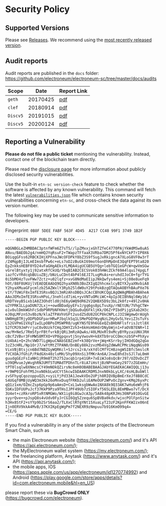 # Security Policy

## Supported Versions

Please see [Releases](https://github.com/electroneum/electroneum-sc/releases). We recommend using the [most recently released version](https://github.com/electroneum/electroneum-sc/releases/latest).

## Audit reports

Audit reports are published in the `docs` folder: https://github.com/electroneum/electroneum-sc/tree/master/docs/audits 

| Scope | Date | Report Link |
| ------- | ------- | ----------- |
| `geth` | 20170425 | [pdf](https://github.com/ethereum/go-ethereum/blob/master/docs/audits/2017-04-25_Geth-audit_Truesec.pdf) |
| `clef` | 20180914 | [pdf](https://github.com/ethereum/go-ethereum/blob/master/docs/audits/2018-09-14_Clef-audit_NCC.pdf) |
| `Discv5` | 20191015 | [pdf](https://github.com/ethereum/go-ethereum/blob/master/docs/audits/2019-10-15_Discv5_audit_LeastAuthority.pdf) |
| `Discv5` | 20200124 | [pdf](https://github.com/ethereum/go-ethereum/blob/master/docs/audits/2020-01-24_DiscV5_audit_Cure53.pdf) |

## Reporting a Vulnerability

**Please do not file a public ticket** mentioning the vulnerability. Instead, contact one of the blockchain team directly.

Please read the [disclosure page](https://github.com/electroneum/electroneum-sc/security/advisories?state=published) for more information about publicly disclosed security vulnerabilities.

Use the built-in `etn-sc version-check` feature to check whether the software is affected by any known vulnerability. This command will fetch the latest [`vulnerabilities.json`](https://geth.ethereum.org/docs/vulnerabilities/vulnerabilities.json) file which contains known security vulnerabilities concerning `etn-sc`, and cross-check the data against its own version number.

The following key may be used to communicate sensitive information to developers.

Fingerprint: `0B8F 5DEE FABF 563F 4D45  A217 CC48 99F1 3749 1B2F`

```
-----BEGIN PGP PUBLIC KEY BLOCK-----

mQGNBGLeZHMBDAC3ptnfWFm6Z7sTS//lpZMxxjxGhTZfeC4770PAjYkWdMSw8uAS
ANvu/BAEOb2g4/nmHQJYqRsuF2+TWapzTFfaaX3VRba7DMJ5Pf6xNYCkP7rIP0X6
BOiqgGFss62RBCKIHjXPFnaJWcOFDPkY8bZ3S9fSugJxRkigncA7XLoG8VF0w3rT
/Z4MqpBjIJLmEImsbfPw6c+eLs7oD2zBuGkI69mot6onDhMpOnE3QqFEPT9ta820
EpZnkksHEBF0YD24vFaGHgAEksYLMQA4igUCGB5UYQg+lebTGQ1eGPcW+qwVmSGw
vGrelBtyxty1j92atxRfCkUQ/YbqBIAB2CECSVok03hHWcZCkf69A4lqui74pgLf
iazfCvYRdcqbBUiuZBj/bNzLuCDnt4bP4l6EJI7LugMsAs+eruhdIJoC0+fgrTYG
0i5bMO4zTuvFWw7Zctz+u02lqfz+xvG8NdMaEIipJNkQwfys4emi+Sj08e8ueFq9
hOt/88F8UKUjlVEAEQEAAbQ9Q2hyaXN0b3BoZXIgQ2hhcmxlcyBIYXJyaXNvbiA8
Y2hyaXMuaGFycmlzb25AZWxlY3Ryb25ldW0uY29tPokBzgQTAQoAOBYhBAuPXe76
v1Y/TUWiF8xImfE3SRsvBQJi3mRzAhsDBQsJCAcCBhUKCQgLAgQWAgMBAh4BAheA
AAoJEMxImfE3SRsvHPoL/3nehlcd7imL+yvVNTuOMciWC+4pIp3EIBhNql6Wy16/
URDTVeyB5ixb1A8Z3Ohdtld0jhE6yGWQ9dR62V2QHBX5D9z3bL2k0fz+49l2v0HA
u2YPRK1LLpaDUN72Lxj++owdBDadpyEFvJ/gq6gs8pLTvuXp/rNEtUN/7VhgCTW+
o1v0ulDmkWGhFcSdbP9RPbNFKHetjbQGu0uQ6FkljKk/O6ZrPIbdPijgSXab2H3c
eJ0qLMFznS3v8bzN/klaZfPAVhVGFt2usdZSdU82UCP8kCNPLcJ3ISWgmwOrAUgh
UW0HgBTRjyODPbDGFparHRwPJbqlkSq1LSMePGQYWyqNzL2HyGv5LYeviZ3sTuYs
LS2GVPmG1VXqTiwILpOBPoIMSWPR0/ugKYNSfE9h6GEeQZsBHbNFlsfrisJztl8X
S2fCMJ9JmPrrjuC0v0UzkfCHqJDHYZzh3+6kHsH6HdrDNybWjn1+FaOVB7ENR+lI
uw/M+NeS/7RmSfprFBtfvrkBjQRi3mRzAQwAs/40LMUxRl9xMcyBYRyzaiUNVJRH
cBcf2VBvr3FnMWS8MTXO+VP0gpqxvtj5nyVwovH+k8XTb9roCCOmcnzbSP+PhXyv
cU4bAi+Q+2hcVWD7lLgWpuCNAbSEBZzmf+k38QrVe+jWq+KSrrbyjIHOdGQq2qGo
3zZ3cHRL/Np1OrJ7/wYtMtZTPAN0/DnBEy88k2zvzMb4VgZdWwRCPMciNqqNGs09
VixVBjBtsjcn6Bd7NBZGyWQRKcl+SJrcs2rA/xkYdlCMfYCH8zngWSIBfc5mslcR
fVCXOAJfGhiP/PAdGXn40zloMH/5hy09XnSi3fMKrAn6A/JnwE8hd3sSJl7aL0mH
guudgGEzFsIaNH1jR9m8T2h2752acqb1rp41GR+7xEiWJo8sQcBrJ97/UZOvDcZT
u39QMvueJyWvghRNJUMf5TUMAdTPDhnTLr8iA7iHstjBzNPnmGey2977zZGEmHn/
tPT0lsqlw8XNmcsCY49mNOkQZirsNc8eH8OBABEBAAGJAbYEGAEKACAWIQQLj13u
+r9WP01FohfMSJnxN0kbLwUCYt5kcwIbDAAKCRDMSJnxN0kbLyLXC/4sHLBubWll
zvSFhyqCqozoppuQ2L+vyiLYjPd33A1JewkVDo2UPjh8RIQVBpBmErXeJf8B8CdC
S4UGqf0MBjUyWQ3m3kk26oMnxDuqfFRKb2uliEAMeOUP2WPvOcZgnv+KMq26yxPc
qQ1z1xm/OZmcZsp6pGp9p6aAmsD+CxL1wksgbWwAo1NXA8k9Q33AK7wHu6eWhjF6
5bKvIDFUUPuJcf37KkP9Pza9THsIJPF49Ub7zSIOFxf565LEDL8EmMBwo7vT/DcX
3U4et+czRkroRP5xRtNMGWo/WX1ig9i8GwJcA3p/5A8k48pKRJHs36NPa91OGvGE
syyrQve++pJspQ8s4vUdv0FyJrCGI6Qg5Zzequ6SpBVBa0kdv/wjxcPOlFpnSitw
h3Hx8StF2+sYYp9b2SrS6aa2/TLXxClRTgYNt15XuaLyT23zF2KpnFFKW2zx06nE
Ijn0ERV9kkA4MvB/37KXIKpEgWgPm7f2NEXR9zNmpuu7b916KmO99q4=
=CE/G
-----END PGP PUBLIC KEY BLOCK-----
```

If you find a vulnerability in any of the sister projects of the Electroneum Smart Chain, such as

- the main Electroneum website (https://electroneum.com/) and it's API (https://api.electroneum.com/);
- the MyElectroneum wallet system (https://my.electroneum.com/);
- the freelancing platform, Anytask (https://www.anytask.com/) and it's API (https://api.anytask.com/);
- the mobile apps, IOS (https://apps.apple.com/us/app/electroneum/id1270774992) and Android (https://play.google.com/store/apps/details?id=com.electroneum.mobile&hl=en_US)

please report these via **BugCrowd ONLY** (https://bugcrowd.com/electroneum).